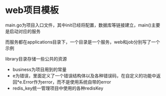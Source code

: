 # web项目模板

main.go为项目入口文件，其中init已经将配置，数据库等链接建立，main()主要是启动对应的服务

而服务都在applications目录下，一个目录是一个服务，web和job分别写了一个示例



library目录存储一些公共的资源
- business为项目用到的常量
- e为错误，里面定义了一个错误结构体以及各种错误码，在自定义的功能中返回*e.Error作为error，而不是使用系统自带的error
- redis_key统一管理项目中使用的各种redisKey

